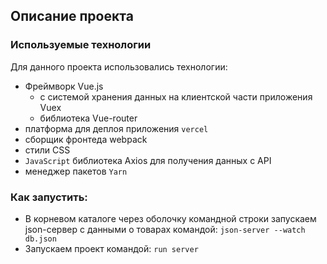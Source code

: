 ## Описание проекта

### Используемые технологии
Для данного проекта использовались технологии:
* Фреймворк Vue.js
    * c системой хранения данных на клиентской части приложения Vuex
    * библиотека Vue-router
* платформа для деплоя приложения `vercel`
* сборщик фронтеда webpack
* стили CSS
* `JavaScript` библиотека Axios для получения данных с API
* менеджер пакетов `Yarn`

### Как запустить:
* В корневом каталоге через оболочку командной строки запускаем json-сервер с данными о товарах командой: `json-server --watch db.json`
* Запускаем проект командой: `run server`
